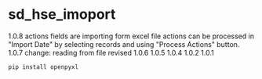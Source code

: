 # sd_hse_imoport
1.0.8
    actions fields are importing form excel file
    actions can be processed in "Import Date" by selecting records and using "Process Actions" button.
1.0.7
    change: reading from file revised
1.0.6
1.0.5
1.0.4
1.0.2
1.0.1

`pip install openpyxl`